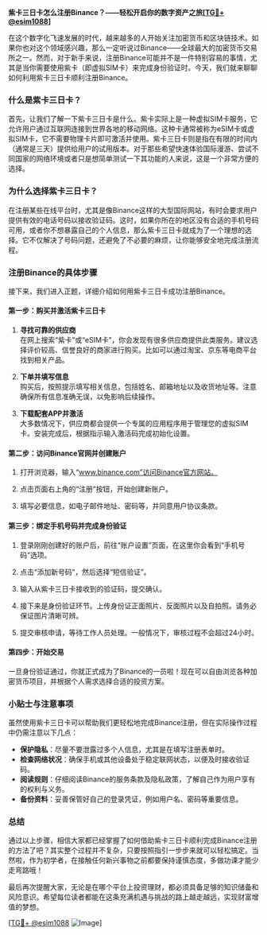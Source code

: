 **紫卡三日卡怎么注册Binance？——轻松开启你的数字资产之旅[[TG💪+ @esim1088](https://t.me/s/esim1088)]**

在这个数字化飞速发展的时代，越来越多的人开始关注加密货币和区块链技术。如果你也对这个领域感兴趣，那么一定听说过Binance——全球最大的加密货币交易所之一。然而，对于新手来说，注册Binance可能并不是一件特别容易的事情，尤其是当你需要使用紫卡（即虚拟SIM卡）来完成身份验证时。今天，我们就来聊聊如何利用紫卡三日卡顺利注册Binance。

### 什么是紫卡三日卡？

首先，让我们了解一下紫卡三日卡是什么。紫卡实际上是一种虚拟SIM卡服务，它允许用户通过互联网连接到世界各地的移动网络。这种卡通常被称为eSIM卡或虚拟SIM卡，它不需要物理卡片即可激活并使用。紫卡三日卡则是指在有限的时间内（通常是三天）提供给用户的试用版本。对于那些希望快速体验国际漫游、尝试不同国家的网络环境或者只是想简单测试一下其功能的人来说，这是一个非常方便的选择。

### 为什么选择紫卡三日卡？

在注册某些在线平台时，尤其是像Binance这样的大型国际网站，有时会要求用户提供有效的电话号码以接收验证码。这时，如果你所在的地区没有合适的手机号码可用，或者你不想暴露自己的个人信息，那么紫卡三日卡就成为了一个理想的选择。它不仅解决了号码问题，还避免了不必要的麻烦，让你能够安全地完成注册流程。

### 注册Binance的具体步骤

接下来，我们进入正题，详细介绍如何用紫卡三日卡成功注册Binance。

#### 第一步：购买并激活紫卡三日卡

1. **寻找可靠的供应商**  
   在网上搜索“紫卡”或“eSIM卡”，你会发现有很多供应商提供此类服务。建议选择评价较高、信誉良好的商家进行购买。比如可以通过淘宝、京东等电商平台找到相关产品。

2. **下单并填写信息**  
   购买后，按照提示填写相关信息，包括姓名、邮箱地址以及收货地址等。注意确保所有信息准确无误，以免影响后续操作。

3. **下载配套APP并激活**  
   大多数情况下，供应商都会提供一个专属的应用程序用于管理您的虚拟SIM卡。安装完成后，根据指示输入激活码完成初始化设置。

#### 第二步：访问Binance官网并创建账户

1. 打开浏览器，输入“www.binance.com”访问Binance官方网站。
   
2. 点击页面右上角的“注册”按钮，开始创建新账户。

3. 填写必要信息，如电子邮件地址、密码等，并同意用户协议条款。

#### 第三步：绑定手机号码并完成身份验证

1. 登录刚刚创建好的账户后，前往“账户设置”页面，在这里你会看到“手机号码”选项。

2. 点击“添加新号码”，然后选择“短信验证”。

3. 输入从紫卡三日卡接收到的验证码，提交确认。

4. 接下来是身份验证环节。上传身份证正面照片、反面照片以及自拍照。请务必保证图片清晰可辨。

5. 提交审核申请，等待工作人员处理。一般情况下，审核过程不会超过24小时。

#### 第四步：开始交易

一旦身份验证通过，你就正式成为了Binance的一员啦！现在可以自由浏览各种加密货币项目，并根据个人需求选择合适的投资方案。

### 小贴士与注意事项

虽然使用紫卡三日卡可以帮助我们更轻松地完成Binance注册，但在实际操作过程中仍需注意以下几点：

- **保护隐私**：尽量不要泄露过多个人信息，尤其是在填写注册表单时。
- **检查网络状况**：确保手机或其他设备处于稳定联网状态，以便及时接收验证码。
- **阅读规则**：仔细阅读Binance的服务条款及隐私政策，了解自己作为用户享有的权利与义务。
- **备份资料**：妥善保管好自己的登录凭证，例如用户名、密码等重要信息。

### 总结

通过以上步骤，相信大家都已经掌握了如何借助紫卡三日卡顺利完成Binance注册的方法了吧？其实整个过程并不复杂，只要按照指引一步步来就可以轻松搞定。当然啦，作为初学者，在接触任何新兴事物之前都要保持谨慎态度，多做功课才能少走弯路哦！

最后再次提醒大家，无论是在哪个平台上投资理财，都必须具备足够的知识储备和风险意识。希望每位读者都能在这条充满机遇与挑战的路上越走越远，实现财富增值的梦想。

[[TG💪+ @esim1088](https://t.me/s/esim1088) ![Image](https://i.postimg.cc/4NQfJmqS/Snipaste-2025-05-13-00-14-12.png)]